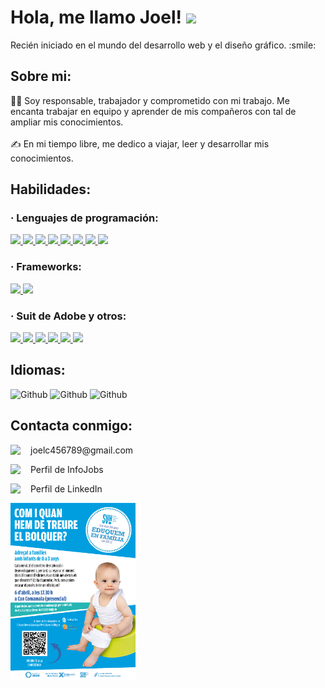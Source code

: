 <h1> Hola, me llamo Joel! <img src = "https://raw.githubusercontent.com/MartinHeinz/MartinHeinz/master/wave.gif" width = 30px> </h1>
<p align='center'>
</p>
<div size='20px'>Recién iniciado en el mundo del desarrollo web y el diseño gráfico. :smile:</div>
<h2> Sobre mi:</h2>
<div size='20px'>
    🙋‍♂️ Soy responsable, trabajador y comprometido con mi trabajo. Me encanta trabajar  
    en equipo y aprender de mis compañeros con tal de ampliar mis conocimientos.
</div>
<br>
<div size='20px'>
    ✍️ En mi tiempo libre, me dedico a viajar, leer y desarrollar mis conocimientos.
</div>
<h2>Habilidades: </h2>
<h3>· Lenguajes de programación: </h3>
<a href= https://github.com/Aditya664?tab=repositories&q=&type=&language=html&sort= > <img width ='50px' src ='https://raw.githubusercontent.com/rahulbanerjee26/githubAboutMeGenerator/main/icons/html.svg'> </a>
<a href= https://github.com/Aditya664?tab=repositories&q=&type=&language=css&sort= > <img width ='50px' src ='https://raw.githubusercontent.com/rahulbanerjee26/githubAboutMeGenerator/main/icons/css.svg'> </a>
<a href= https://github.com/Aditya664?tab=repositories&q=&type=&language=javascript&sort= > <img width ='50px' src ='https://raw.githubusercontent.com/rahulbanerjee26/githubAboutMeGenerator/main/icons/javascript.svg'> </a>
<a href= https://github.com/Aditya664?tab=repositories&q=&type=&language=c&sort= > <img width ='50px' src ='https://images.vexels.com/content/166470/preview/php-programming-language-icon-d25630.png'> </a>
<a href= https://github.com/Aditya664?tab=repositories&q=&type=&language=c&sort= > <img width ='50px' src ='https://seeklogo.com/images/M/mysql-logo-B4943FE6DD-seeklogo.com.png'> </a>
<a href= https://github.com/Aditya664?tab=repositories&q=&type=&language=c&sort= > <img width ='50px' src ='https://www.credosystemz.com/wp-content/uploads/2023/09/oracleplsql-1.webp'> </a>
<a href= https://github.com/Aditya664?tab=repositories&q=&type=&language=c&sort= > <img width ='50px' src ='https://brandslogos.com/wp-content/uploads/images/large/java-logo-1.png'> </a>
<a href= https://github.com/Aditya664?tab=repositories&q=&type=&language=c&sort= > <img width ='50px' src ='https://upload.wikimedia.org/wikipedia/commons/thumb/b/bd/Logo_C_sharp.svg/1200px-Logo_C_sharp.svg.png'> </a>
<br>
<h3>· Frameworks: </h3>
<a href= https://github.com/Aditya664?tab=repositories&q=&type=&language=c&sort= > <img width ='50px' src ='https://styles.redditmedia.com/t5_2uakt/styles/communityIcon_fmttas2xiy351.png'> </a>
<a href= https://github.com/Aditya664?tab=repositories&q=&type=&language=c&sort= > <img width ='50px' src ='https://seeklogo.com/images/V/vuejs-logo-17D586B587-seeklogo.com.png'> </a>
<br>
<h3>· Suit de Adobe y otros: </h3>
<a href= https://github.com/Aditya664?tab=repositories&q=&type=&language=c&sort= > <img width ='50px' src ='https://i.pinimg.com/originals/9c/ea/ba/9ceaba69b7a9f89158ff953107978f3e.png'> </a>
<a href= https://github.com/Aditya664?tab=repositories&q=&type=&language=c&sort= > <img width ='50px' src ='https://upload.wikimedia.org/wikipedia/commons/thumb/f/fb/Adobe_Illustrator_CC_icon.svg/788px-Adobe_Illustrator_CC_icon.svg.png'> </a>
<a href= https://github.com/Aditya664?tab=repositories&q=&type=&language=c&sort= > <img width ='50px' src ='https://upload.wikimedia.org/wikipedia/commons/thumb/4/48/Adobe_InDesign_CC_icon.svg/2101px-Adobe_InDesign_CC_icon.svg.png'> </a>
<a href= https://github.com/Aditya664?tab=repositories&q=&type=&language=c&sort= > <img width ='50px' src ='https://cdn.iconscout.com/icon/free/png-256/free-figma-10516008-8630394.png'> </a>
<a href= https://github.com/Aditya664?tab=repositories&q=&type=&language=c&sort= > <img width ='50px' src ='https://upload.wikimedia.org/wikipedia/commons/thumb/4/40/Adobe_Premiere_Pro_CC_icon.svg/2101px-Adobe_Premiere_Pro_CC_icon.svg.png'> </a>
<a href= https://github.com/Aditya664?tab=repositories&q=&type=&language=c&sort= > <img width ='50px' src ='https://cdn-icons-png.flaticon.com/512/5969/5969346.png'> </a>
<h2>Idiomas: </h2>
<img alt="Github" src="https://progress-bar.dev/100/?scale=100&title=Español&width=400&color=babaca&suffix=&nbsp;%&nbsp;(Nativo)" />
<img alt="Github" src="https://progress-bar.dev/100/?scale=100&title=Catalan&width=400&color=babaca&suffix=&nbsp;%&nbsp;(Nativo)" />
<img alt="Github" src="https://progress-bar.dev/75/?scale=100&title=Catalan&width=400&color=babaca&suffix=&nbsp;%" />
<h2> Contacta conmigo: </h2>
<div align="left">
    <a href = 'https://www.linkedin.com/in/aditya-deshmukh-561a371a8'> <img width='32px' align="left" src="https://cdn1.iconfinder.com/data/icons/google-new-logos-1/32/gmail_new_logo-512.png"/></a> 
    <p>joelc456789@gmail.com</p>
</div>
<div align="left">
    <a href="https://www.infojobs.net/candidate/cv/view/index.xhtml?dgv=6294714885106"> <img width='32px' align="left" src="https://brand.infojobs.net/downloads/ij-logo_reduced/ij-logo_reduced.png"/></a>
    <p>Perfil de InfoJobs</p>
</div>
<div align="left">
    <a href = 'https://www.linkedin.com/in/aditya-deshmukh-561a371a8'> <img width='32px' align="left" src="https://upload.wikimedia.org/wikipedia/commons/thumb/c/ca/LinkedIn_logo_initials.png/640px-LinkedIn_logo_initials.png"/></a>
    <p>Perfil de LinkedIn</p>
</div>

<img src="images/cartellControlEsfinters.jpg" width="200">

<br>
<br>
<br>
<br>
